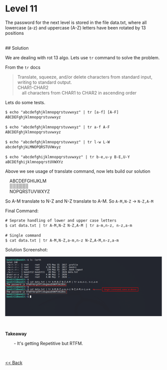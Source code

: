 # Level 11
The password for the next level is stored in the file data.txt, where all lowercase (a-z) and uppercase (A-Z) letters have been rotated by 13 positions

<br/>
## Solution

We are dealing with rot 13 algo. Lets use `tr` command to solve the problem. 

From the `tr` docs
> Translate, squeeze, and/or delete characters from standard input, writing to standard output.<br/>
> CHAR1-CHAR2<br/>
>   all characters from CHAR1 to CHAR2 in ascending order

Lets do some tests.

```shell        
$ echo "abcdefghjklmnopqrstuvwxyz" | tr [a-f] [A-F]
ABCDEFghjklmnopqrstuvwxyz
  
$ echo "abcdefghjklmnopqrstuvwxyz" | tr a-f A-F 
ABCDEFghjklmnopqrstuvwxyz
    
$ echo "abcdefghjklmnopqrstuvwxyz" | tr l-w L-W
abcdefghjkLMNOPQRSTUVWxyz

$ echo "abcdefghijklmnopqrstuvwxyz" | tr b-e,u-y B-E,U-Y
aBCDEfghijklmnopqrstUVWXYz
```

Above we see usage of translate command, now lets build our solution

  ABCDEFGHIJKLM<br/>
  |||||||||||||<br/>
  NOPQRSTUVWXYZ<br/>
  
So A-M translate to N-Z and N-Z translate to A-M. So `A-M,N-Z` -> `N-Z,A-M` 

Final Command:
```shell
# Seprate handling of lower and upper case letters
$ cat data.txt | tr A-M,N-Z N-Z,A-M | tr a-m,n-z, n-z,a-m

# Single command
$ cat data.txt | tr A-M,N-Z,a-m,n-z N-Z,A-M,n-z,a-m
```

Solution Screenshot:

![Level 11 Image](./images/Level11.png)

<br/>

<span id=green>**Takeaway**</span><br/>

  - It's getting Repetitive but RTFM.<br/>

<br/>

[<< Back](https://grey-fish.github.io/Bandit/index.html)
